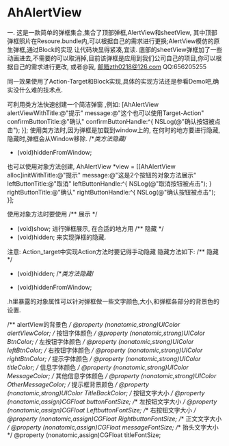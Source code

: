 # AhAlertView
一. 这是一款简单的弹框集合,集合了顶部弹框,AlertView和sheetView, 其中顶部弹框照片在Resoure.bundle内,可以根据自己的需求进行更换;AlertView模仿的原生弹框,通过Block的实现
让代码块显得紧凑,宜读. 底部的sheetView弹框加了一些动画进去,不需要的可以取消掉,目前该弹框是应用到我们公司自己的项目,你可以根据自己的需求进行更改,
或者@我, 邮箱zth0218@126.com  QQ:656205255 

同一效果使用了Action-Target和Block实现,具体的实现方法还是参看Demo吧,确实没什么难的技术点.

可利用类方法快速创建一个简洁弹窗 ,例如:
[AhAlertView alertViewWithTitle:@"提示" message:@"这个也可以使用Target-Action" confirmButtonTitle:@"确认" confirmButtonHandle:^{
           NSLog(@"确认按钮被点击");
  }];
使用类方法时,因为弹框是加载到window上的,  在何时的地方要进行隐藏,隐藏时,弹框会从Window移除.
/**类方法隐藏*/
+ (void)hiddenFromWindow;



  
也可以使用对象方法创建,
AhAlertView *view = [[AhAlertView alloc]initWithTitle:@"提示" message:@"这是2个按钮的对象方法展示" leftButtonTitle:@"取消" leftButtonHandle:^{
    NSLog(@"取消按钮被点击");
 } rightButtonTitle:@"确认" rightButtonHandle:^{
    NSLog(@"确认按钮被点击");
 }];
 
 使用对象方法时要使用 
/** 展示 */
- (void)show;
进行弹框展示, 在合适的地方用
/** 隐藏 */
- (void)hidden;
来实现弹框的隐藏.


注意: Action_target中实现Action方法时要记得手动隐藏 
隐藏方法如下:
/** 隐藏 */
- (void)hidden;
/**类方法隐藏*/
+ (void)hiddenFromWindow;

.h里暴露的对象属性可以针对弹框做一些文字颜色,大小,和弹框各部分的背景色的设置.

/** alertView的背景色 */
@property (nonatomic,strong)UIColor *alertViewColor;
/** 按钮字体颜色 */
@property (nonatomic,strong)UIColor *BtnColor;
/** 左按钮字体颜色 */
@property (nonatomic,strong)UIColor *leftBtnColor;
/** 右按钮字体颜色 */
@property (nonatomic,strong)UIColor *rightBtnColor;
/** 提示字体颜色 */
@property (nonatomic,strong)UIColor *titleColor;
/** 信息字体颜色 */
@property (nonatomic,strong)UIColor *MessageColor;
/** 其他信息字体颜色 */
@property (nonatomic,strong)UIColor *OtherMessageColor;
/** 提示框背景颜色 */
@property (nonatomic,strong)UIColor *TitleBackColor;
/** 按钮文字大小 */
@property (nonatomic,assign)CGFloat buttonFontSize;
/** 左按钮文字大小 */
@property (nonatomic,assign)CGFloat LeftbuttonFontSize;
/** 右按钮文字大小 */
@property (nonatomic,assign)CGFloat RightbuttonFontSize;
/** 正文文字大小 */
@property (nonatomic,assign)CGFloat messageFontSize;
/** 抬头文字大小 */
@property (nonatomic,assign)CGFloat titleFontSize;







